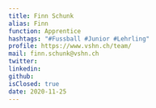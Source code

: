 ```yaml
---
title: Finn Schunk
alias: Finn
function: Apprentice
hashtags: "#Fussball #Junior #Lehrling"
profile: https://www.vshn.ch/team/
mail: finn.schunk@vshn.ch
twitter:
linkedin:
github:
isClosed: true
date: 2020-11-25
---
```

